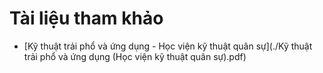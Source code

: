 # Tài liệu tham khảo

- [Kỹ thuật trải phổ và ứng dụng - Học viện kỹ thuật quân sự](./Kỹ thuật trải phổ và ứng dụng (Học viện kỹ thuật quân sự).pdf)
